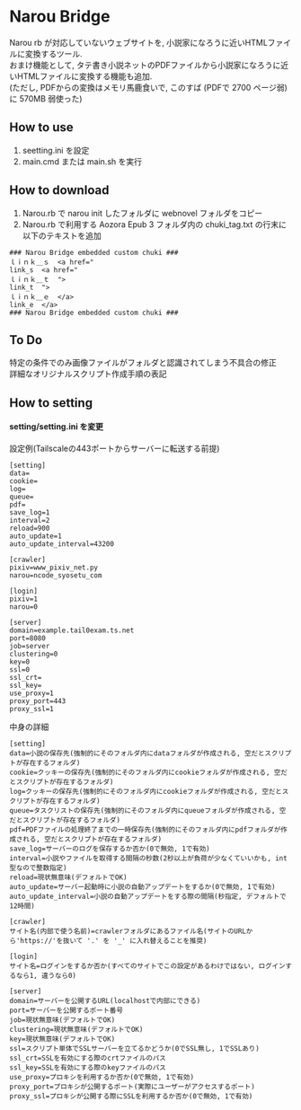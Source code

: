 # Narou Bridge

Narou rb が対応していないウェブサイトを, 小説家になろうに近いHTMLファイルに変換するツール.  
おまけ機能として, タテ書き小説ネットのPDFファイルから小説家になろうに近いHTMLファイルに変換する機能も追加.  
(ただし, PDFからの変換はメモリ馬鹿食いで, このすば (PDFで 2700 ページ弱) に 570MB 弱使った)

## How to use
1. seetting.ini を設定
2. main.cmd または main.sh を実行

## How to download
1. Narou.rb で narou init したフォルダに webnovel フォルダをコピー
2. Narou.rb で利用する Aozora Epub 3 フォルダ内の chuki_tag.txt の行末に以下のテキストを追加

```
### Narou Bridge embedded custom chuki ###
ｌｉｎｋ＿ｓ	<a href="
link_s	<a href="
ｌｉｎｋ＿ｔ	">
link_t	">
ｌｉｎｋ＿ｅ	</a>
link_e	</a>
### Narou Bridge embedded custom chuki ###
```

## To Do
特定の条件でのみ画像ファイルがフォルダと認識されてしまう不具合の修正  
詳細なオリジナルスクリプト作成手順の表記

## How to setting

#### setting/setting.ini を変更

設定例(Tailscaleの443ポートからサーバーに転送する前提)
```
[setting]
data=
cookie=
log=
queue=
pdf=
save_log=1
interval=2
reload=900
auto_update=1
auto_update_interval=43200

[crawler]
pixiv=www_pixiv_net.py
narou=ncode_syosetu_com

[login]
pixiv=1
narou=0

[server]
domain=example.tail0exam.ts.net
port=8080
job=server
clustering=0
key=0
ssl=0
ssl_crt=
ssl_key=
use_proxy=1
proxy_port=443
proxy_ssl=1
```

中身の詳細
```
[setting]
data=小説の保存先(強制的にそのフォルダ内にdataフォルダが作成される, 空だとスクリプトが存在するフォルダ)
cookie=クッキーの保存先(強制的にそのフォルダ内にcookieフォルダが作成される, 空だとスクリプトが存在するフォルダ)
log=クッキーの保存先(強制的にそのフォルダ内にcookieフォルダが作成される, 空だとスクリプトが存在するフォルダ)
queue=タスクリストの保存先(強制的にそのフォルダ内にqueueフォルダが作成される, 空だとスクリプトが存在するフォルダ)
pdf=PDFファイルの処理終了までの一時保存先(強制的にそのフォルダ内にpdfフォルダが作成される, 空だとスクリプトが存在するフォルダ)
save_log=サーバーのログを保存するか否か(0で無効, 1で有効)
interval=小説やファイルを取得する間隔の秒数(2秒以上が負荷が少なくていいかも, int 型なので整数指定)
reload=現状無意味(デフォルトでOK)
auto_update=サーバー起動時に小説の自動アップデートをするか(0で無効, 1で有効)
auto_update_interval=小説の自動アップデートをする際の間隔(秒指定, デフォルトで12時間)

[crawler]
サイト名(内部で使う名前)=crawlerフォルダにあるファイル名(サイトのURLから'https://'を抜いて '.' を '_' に入れ替えることを推奨)

[login]
サイト名=ログインをするか否か(すべてのサイトでこの設定があるわけではない, ログインするなら1, 違うなら0)

[server]
domain=サーバーを公開するURL(localhostで内部にできる)
port=サーバーを公開するポート番号
job=現状無意味(デフォルトでOK)
clustering=現状無意味(デフォルトでOK)
key=現状無意味(デフォルトでOK)
ssl=スクリプト単体でSSLサーバーを立てるかどうか(0でSSL無し, 1でSSLあり)
ssl_crt=SSLを有効にする際のcrtファイルのパス
ssl_key=SSLを有効にする際のkeyファイルのパス
use_proxy=プロキシを利用するか否か(0で無効, 1で有効)
proxy_port=プロキシが公開するポート(実際にユーザーがアクセスするポート)
proxy_ssl=プロキシが公開する際にSSLを利用するか否か(0で無効, 1で有効)
```